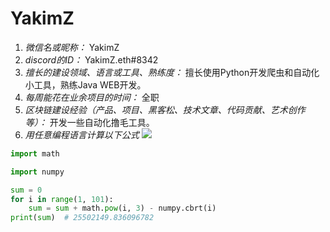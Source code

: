 # YakimZ

1. *微信名或昵称：* YakimZ
2. *discord的ID：* YakimZ.eth#8342
3. *擅长的建设领域、语言或工具、熟练度：* 擅长使用Python开发爬虫和自动化小工具，熟练Java WEB开发。
4. *每周能花在业余项目的时间：* 全职
5. *区块链建设经验（产品、项目、黑客松、技术文章、代码贡献、艺术创作等）：* 开发一些自动化撸毛工具。
6. *用任意编程语言计算以下公式*
![](https://latex.codecogs.com/svg.image?\sum_{n=1}^{100}\left&space;(n^{3}-\sqrt[3]{n}&space;\right&space;))

```python
import math

import numpy

sum = 0
for i in range(1, 101):
    sum = sum + math.pow(i, 3) - numpy.cbrt(i)
print(sum)  # 25502149.836096782
```
